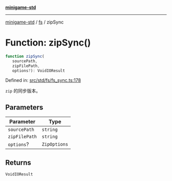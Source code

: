 [**minigame-std**](../../../README.md)

***

[minigame-std](../../../README.md) / [fs](../README.md) / zipSync

# Function: zipSync()

```ts
function zipSync(
   sourcePath, 
   zipFilePath, 
   options?): VoidIOResult
```

Defined in: [src/std/fs/fs\_sync.ts:178](https://github.com/JiangJie/minigame-std/blob/fdb22241c47c2e98329a4c62befde728957e03ee/src/std/fs/fs_sync.ts#L178)

`zip` 的同步版本。

## Parameters

| Parameter | Type |
| ------ | ------ |
| `sourcePath` | `string` |
| `zipFilePath` | `string` |
| `options`? | `ZipOptions` |

## Returns

`VoidIOResult`
